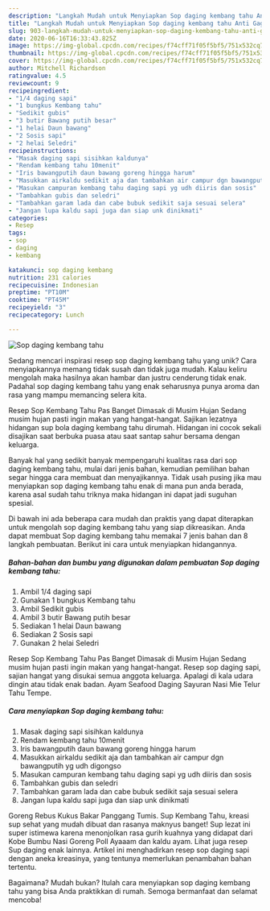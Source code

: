 ```yaml
---
description: "Langkah Mudah untuk Menyiapkan Sop daging kembang tahu Anti Gagal"
title: "Langkah Mudah untuk Menyiapkan Sop daging kembang tahu Anti Gagal"
slug: 903-langkah-mudah-untuk-menyiapkan-sop-daging-kembang-tahu-anti-gagal
date: 2020-06-16T16:33:43.825Z
image: https://img-global.cpcdn.com/recipes/f74cff71f05f5bf5/751x532cq70/sop-daging-kembang-tahu-foto-resep-utama.jpg
thumbnail: https://img-global.cpcdn.com/recipes/f74cff71f05f5bf5/751x532cq70/sop-daging-kembang-tahu-foto-resep-utama.jpg
cover: https://img-global.cpcdn.com/recipes/f74cff71f05f5bf5/751x532cq70/sop-daging-kembang-tahu-foto-resep-utama.jpg
author: Mitchell Richardson
ratingvalue: 4.5
reviewcount: 9
recipeingredient:
- "1/4 daging sapi"
- "1 bungkus Kembang tahu"
- "Sedikit gubis"
- "3 butir Bawang putih besar"
- "1 helai Daun bawang"
- "2 Sosis sapi"
- "2 helai Seledri"
recipeinstructions:
- "Masak daging sapi sisihkan kaldunya"
- "Rendam kembang tahu 10menit"
- "Iris bawangputih daun bawang goreng hingga harum"
- "Masukkan airkaldu sedikit aja dan tambahkan air campur dgn bawangputih yg udh digongso"
- "Masukan campuran kembang tahu daging sapi yg udh diiris dan sosis"
- "Tambahkan gubis dan seledri"
- "Tambahkan garam lada dan cabe bubuk sedikit saja sesuai selera"
- "Jangan lupa kaldu sapi juga dan siap unk dinikmati"
categories:
- Resep
tags:
- sop
- daging
- kembang

katakunci: sop daging kembang 
nutrition: 231 calories
recipecuisine: Indonesian
preptime: "PT10M"
cooktime: "PT45M"
recipeyield: "3"
recipecategory: Lunch

---
```



![Sop daging kembang tahu](https://img-global.cpcdn.com/recipes/f74cff71f05f5bf5/751x532cq70/sop-daging-kembang-tahu-foto-resep-utama.jpg)

Sedang mencari inspirasi resep sop daging kembang tahu yang unik? Cara menyiapkannya memang tidak susah dan tidak juga mudah. Kalau keliru mengolah maka hasilnya akan hambar dan justru cenderung tidak enak. Padahal sop daging kembang tahu yang enak seharusnya punya aroma dan rasa yang mampu memancing selera kita.

Resep Sop Kembang Tahu Pas Banget Dimasak di Musim Hujan Sedang musim hujan pasti ingin makan yang hangat-hangat. Sajikan lezatnya hidangan sup bola daging kembang tahu dirumah. Hidangan ini cocok sekali disajikan saat berbuka puasa atau saat santap sahur bersama dengan keluarga.

Banyak hal yang sedikit banyak mempengaruhi kualitas rasa dari sop daging kembang tahu, mulai dari jenis bahan, kemudian pemilihan bahan segar hingga cara membuat dan menyajikannya. Tidak usah pusing jika mau menyiapkan sop daging kembang tahu enak di mana pun anda berada, karena asal sudah tahu triknya maka hidangan ini dapat jadi suguhan spesial.


Di bawah ini ada beberapa cara mudah dan praktis yang dapat diterapkan untuk mengolah sop daging kembang tahu yang siap dikreasikan. Anda dapat membuat Sop daging kembang tahu memakai 7 jenis bahan dan 8 langkah pembuatan. Berikut ini cara untuk menyiapkan hidangannya.

<!--inarticleads1-->

##### Bahan-bahan dan bumbu yang digunakan dalam pembuatan Sop daging kembang tahu:

1. Ambil 1/4 daging sapi
1. Gunakan 1 bungkus Kembang tahu
1. Ambil Sedikit gubis
1. Ambil 3 butir Bawang putih besar
1. Sediakan 1 helai Daun bawang
1. Sediakan 2 Sosis sapi
1. Gunakan 2 helai Seledri


Resep Sop Kembang Tahu Pas Banget Dimasak di Musim Hujan Sedang musim hujan pasti ingin makan yang hangat-hangat. Resep sop daging sapi, sajian hangat yang disukai semua anggota keluarga. Apalagi di kala udara dingin atau tidak enak badan. Ayam Seafood Daging Sayuran Nasi Mie Telur Tahu Tempe. 

<!--inarticleads2-->

##### Cara menyiapkan Sop daging kembang tahu:

1. Masak daging sapi sisihkan kaldunya
1. Rendam kembang tahu 10menit
1. Iris bawangputih daun bawang goreng hingga harum
1. Masukkan airkaldu sedikit aja dan tambahkan air campur dgn bawangputih yg udh digongso
1. Masukan campuran kembang tahu daging sapi yg udh diiris dan sosis
1. Tambahkan gubis dan seledri
1. Tambahkan garam lada dan cabe bubuk sedikit saja sesuai selera
1. Jangan lupa kaldu sapi juga dan siap unk dinikmati


Goreng Rebus Kukus Bakar Panggang Tumis. Sup Kembang Tahu, kreasi sup sehat yang mudah dibuat dan rasanya maknyus banget! Sup lezat ini super istimewa karena menonjolkan rasa gurih kuahnya yang didapat dari Kobe Bumbu Nasi Goreng Poll Ayaaam dan kaldu ayam. Lihat juga resep Sup daging enak lainnya. Artikel ini menghadirkan resep sop daging sapi dengan aneka kreasinya, yang tentunya memerlukan penambahan bahan tertentu. 

Bagaimana? Mudah bukan? Itulah cara menyiapkan sop daging kembang tahu yang bisa Anda praktikkan di rumah. Semoga bermanfaat dan selamat mencoba!

